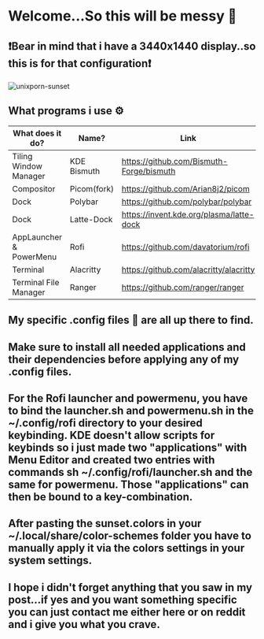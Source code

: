 # Welcome...So this will be messy 🤗

## ❗Bear in mind that i have a 3440x1440 display..so this is for that configuration❗

![unixporn-sunset](https://user-images.githubusercontent.com/38812603/185770693-b927f054-9b87-48c8-ac38-c079a0d6af74.png)


## What programs i use ⚙️
|What does it do?   | Name?   |Link   |
|---|---|---|
| Tiling Window Manager  | KDE Bismuth   | https://github.com/Bismuth-Forge/bismuth  |
| Compositor  | Picom(fork)  | https://github.com/Arian8j2/picom  |
| Dock  | Polybar  | https://github.com/polybar/polybar  |
| Dock  | Latte-Dock  | https://invent.kde.org/plasma/latte-dock   |
| AppLauncher & PowerMenu  | Rofi  | https://github.com/davatorium/rofi  |
| Terminal  | Alacritty  |https://github.com/alacritty/alacritty   |
| Terminal File Manager  | Ranger  |https://github.com/ranger/ranger   |


## My specific .config files 📑 are all up there to find.

## Make sure to install all needed applications and their dependencies before applying any of my .config files.
## For the Rofi launcher and powermenu, you have to bind the launcher.sh and powermenu.sh in the ~/.config/rofi directory to your desired keybinding. KDE doesn't allow scripts for keybinds so i just made two "applications" with Menu Editor and created two entries with commands sh ~/.config/rofi/launcher.sh and the same for powermenu. Those "applications" can then be bound to a key-combination.

## After pasting the sunset.colors in your ~/.local/share/color-schemes folder you have to manually apply it via the colors settings in your system settings.

## I hope i didn't forget anything that you saw in my post...if yes and you want something specific you can just contact me either here or on reddit and i give you what you crave.
